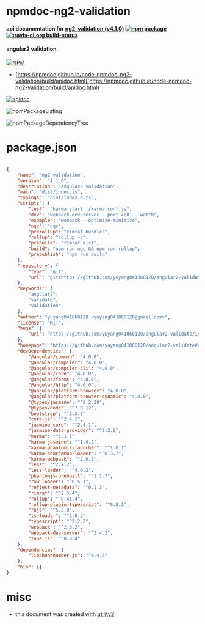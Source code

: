 # npmdoc-ng2-validation

#### api documentation for  [ng2-validation (v4.1.0)](https://github.com/yuyang041060120/angular2-validate#readme)  [![npm package](https://img.shields.io/npm/v/npmdoc-ng2-validation.svg?style=flat-square)](https://www.npmjs.org/package/npmdoc-ng2-validation) [![travis-ci.org build-status](https://api.travis-ci.org/npmdoc/node-npmdoc-ng2-validation.svg)](https://travis-ci.org/npmdoc/node-npmdoc-ng2-validation)

#### angular2 validation

[![NPM](https://nodei.co/npm/ng2-validation.png?downloads=true&downloadRank=true&stars=true)](https://www.npmjs.com/package/ng2-validation)

- [https://npmdoc.github.io/node-npmdoc-ng2-validation/build/apidoc.html](https://npmdoc.github.io/node-npmdoc-ng2-validation/build/apidoc.html)

[![apidoc](https://npmdoc.github.io/node-npmdoc-ng2-validation/build/screenCapture.buildCi.browser.%252Ftmp%252Fbuild%252Fapidoc.html.png)](https://npmdoc.github.io/node-npmdoc-ng2-validation/build/apidoc.html)

![npmPackageListing](https://npmdoc.github.io/node-npmdoc-ng2-validation/build/screenCapture.npmPackageListing.svg)

![npmPackageDependencyTree](https://npmdoc.github.io/node-npmdoc-ng2-validation/build/screenCapture.npmPackageDependencyTree.svg)



# package.json

```json

{
    "name": "ng2-validation",
    "version": "4.1.0",
    "description": "angular2 validation",
    "main": "dist/index.js",
    "typings": "dist/index.d.ts",
    "scripts": {
        "test": "karma start ./karma.conf.js",
        "dev": "webpack-dev-server --port 4001 --watch",
        "example": "webpack --optimize-minimize",
        "ngc": "ngc",
        "prerollup": "rimraf bundles",
        "rollup": "rollup -c",
        "prebuild": "rimraf dist",
        "build": "npm run ngc && npm run rollup",
        "prepublish": "npm run build"
    },
    "repository": {
        "type": "git",
        "url": "git+https://github.com/yuyang041060120/angular2-validate.git"
    },
    "keywords": [
        "angular2",
        "validate",
        "validation"
    ],
    "author": "yuyang041060120 <yuyang041060120@gmail.com>",
    "license": "MIT",
    "bugs": {
        "url": "https://github.com/yuyang041060120/angular2-validate/issues"
    },
    "homepage": "https://github.com/yuyang041060120/angular2-validate#readme",
    "devDependencies": {
        "@angular/common": "4.0.0",
        "@angular/compiler": "4.0.0",
        "@angular/compiler-cli": "4.0.0",
        "@angular/core": "4.0.0",
        "@angular/forms": "4.0.0",
        "@angular/http": "4.0.0",
        "@angular/platform-browser": "4.0.0",
        "@angular/platform-browser-dynamic": "4.0.0",
        "@types/jasmine": "^2.2.29",
        "@types/node": "^7.0.12",
        "bootstrap": "^3.3.7",
        "core-js": "^2.4.1",
        "jasmine-core": "^2.4.1",
        "jasmine-data-provider": "^2.2.0",
        "karma": "^1.1.1",
        "karma-jasmine": "^1.0.2",
        "karma-phantomjs-launcher": "^1.0.1",
        "karma-sourcemap-loader": "^0.3.7",
        "karma-webpack": "^2.0.3",
        "less": "^2.7.2",
        "less-loader": "^4.0.2",
        "phantomjs-prebuilt": "^2.1.7",
        "raw-loader": "^0.5.1",
        "reflect-metadata": "^0.1.3",
        "rimraf": "^2.5.4",
        "rollup": "^0.41.4",
        "rollup-plugin-typescript": "^0.8.1",
        "rxjs": "^5.2.0",
        "ts-loader": "^2.0.3",
        "typescript": "^2.2.2",
        "webpack": "^2.3.2",
        "webpack-dev-server": "^2.4.2",
        "zone.js": "^0.8.4"
    },
    "dependencies": {
        "libphonenumber-js": "^0.4.5"
    },
    "bin": {}
}
```



# misc
- this document was created with [utility2](https://github.com/kaizhu256/node-utility2)
